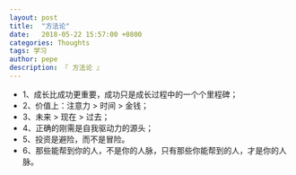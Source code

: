 ```yaml
---
layout: post
title:  "方法论"
date:   2018-05-22 15:57:00 +0800
categories: Thoughts
tags: 学习
author: pepe
description: 『 方法论 』
---
```


* 1、成长比成功更重要，成功只是成长过程中的一个个里程碑；
* 2、价值上：注意力 > 时间 > 金钱；
* 3、未来 > 现在 > 过去；
* 4、正确的刚需是自我驱动力的源头；
* 5、投资是避险，而不是冒险。
* 6、那些能帮到你的人，不是你的人脉，只有那些你能帮到的人，才是你的人脉。



































